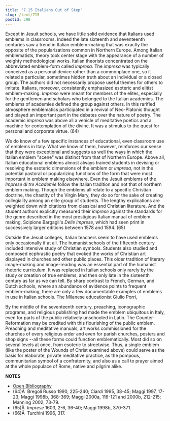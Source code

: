 ```yaml
---
title: "7.15 Italians Out of Step"
slug: /text/715
postid: 390
---
```

Except in Jesuit schools, we have little solid evidence that Italians used emblems in classrooms. Indeed the late sixteenth and seventeenth centuries saw a trend in Italian emblem-making that was exactly the opposite of the popularizations common in Northern Europe. Among Italian emblematists, theory took center stage with the appearance of a number of weighty methodological works. Italian theorists concentrated on the abbreviated emblem-form called *impresa*. The *impresa* was typically conceived as a personal device rather than a commonplace one, so it related a particular, sometimes hidden truth about an individual or a closed group. The authors did not necessarily propose useful themes for others to imitate. Italians, moreover, consistently emphasized esoteric and elitist emblem-making. *Imprese* were meant for members of the elites, especially for the gentlemen and scholars who belonged to the Italian academies. The emblems of academies defined the group against others. In this rarified atmosphere emblematics participated in a revival of Neo-Platonic thought and played an important part in the debates over the nature of poetry. The academic *impresa* was above all a vehicle of meditative poetics and a machine for contemplation of the divine. It was a stimulus to the quest for personal and corporate virtue. (64)

We do know of a few specific instances of educational, even classroom use of emblems in Italy. What we know of them, however, reinforces our sense that they were exceptional and suggests as well the ways in which the Italian emblem "scene" was distinct from that of Northern Europe. Above all, Italian educational emblems almost always trained students in devising or resolving the esoteric dimensions of the emblem or *impresa*, not in the potential pastoral or popularizing functions of the form that were most important in emblem making elsewhere. Even the Jesuit emblems of the *Imprese di tre Academie* follow the Italian tradition and not that of northern emblem making. Though the emblems all relate to a specific Christian doctrine, the chastity of the Virgin Mary, they do so for the sake of creating collegiality among an elite group of students. The lengthy explications are weighted down with citations from classical and Christian literature. And the student authors explicitly measured their *imprese* against the standards for the genre described in the most prestigious Italian manual of emblem making, Scipione Bargagli's *Delle Imprese*, which had seen print in successively larger editions between 1578 and 1594. (65)

Outside the Jesuit colleges, Italian teachers seem to have used emblems only occasionally if at all. The humanist schools of the fifteenth century included intensive study of Christian symbols. Students also studied and composed ecphrastic poetry that evoked the works of Christian art displayed in churches and other public places. This older tradition of literary image-making and image-reading was an essential part of the humanist rhetoric curriculum. It was replaced in Italian schools only rarely by the study or creation of true emblems, and then only late in the sixteenth century as far as we can tell. By sharp contrast to French, German, and Dutch schools, where an abundance of evidence points to frequent emblem-making, there are only a few documentable examples of emblems in use in Italian schools. The Milanese educationist Giulio Porri, 

By the middle of the seventeenth century, preaching, iconographic programs, and religious publishing had made the emblem ubiquitous in Italy, even for parts of the public relatively unschooled in Latin. The Counter-Reformation may be credited with this flourishing of the public emblem. Preaching and meditative manuals, art works commissioned for the churches of every religious order and even for parish churches, posters and shop signs --all these forms could function emblematically. Most did so on several levels at once, from esoteric to streetwise. Thus, a single emblem (like the poster of the Wounds of Christ examined above) could serve as the basis for elaborate, private meditative practice, as the pompous, communitarian symbol of a confraternity, and also as a call to prayer aimed at the whole populace of Rome, native and pilgrim alike.

**NOTES**
* [Open Bibliography](/bibliography.pdf)
* (64)Â  Bregoli Russo 1990, 225-240; Ciardi 1995, 38-45; Maggi 1997, 17-23; Maggi 1998b, 368-369; Maggi 2000a, 116-121 and 2000b, 212-215; Manning 2002, 73-79.
* (65)Â  *Imprese* 1603, 2-6, 36-40; Maggi 1998b, 370-371.
* (66)Â  Turchini 1996, 317.
